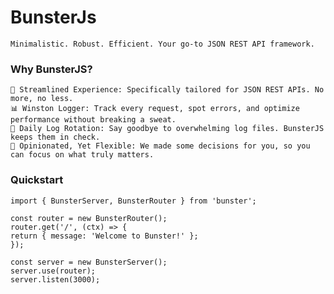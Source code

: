 # BunsterJs
    Minimalistic. Robust. Efficient. Your go-to JSON REST API framework.

### Why BunsterJS?
    🚀 Streamlined Experience: Specifically tailored for JSON REST APIs. No more, no less.
    📊 Winston Logger: Track every request, spot errors, and optimize performance without breaking a sweat.
    🔄 Daily Log Rotation: Say goodbye to overwhelming log files. BunsterJS keeps them in check.
    🎯 Opinionated, Yet Flexible: We made some decisions for you, so you can focus on what truly matters.

### Quickstart

    import { BunsterServer, BunsterRouter } from 'bunster';

    const router = new BunsterRouter();
    router.get('/', (ctx) => {
    return { message: 'Welcome to Bunster!' };
    });

    const server = new BunsterServer();
    server.use(router);
    server.listen(3000);